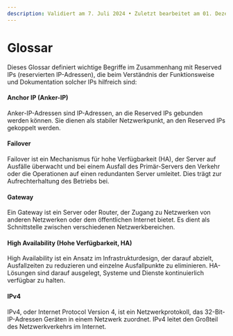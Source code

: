 ```yaml
---
description: Validiert am 7. Juli 2024 • Zuletzt bearbeitet am 01. Dezember 2024
---
```


# Glossar

Dieses Glossar definiert wichtige Begriffe im Zusammenhang mit Reserved IPs (reservierten IP-Adressen), die beim Verständnis der Funktionsweise und Dokumentation solcher IPs hilfreich sind:

#### **Anchor IP (Anker-IP)**

Anker-IP-Adressen sind IP-Adressen, an die Reserved IPs gebunden werden können. Sie dienen als stabiler Netzwerkpunkt, an den Reserved IPs gekoppelt werden.

#### **Failover**

Failover ist ein Mechanismus für hohe Verfügbarkeit (HA), der Server auf Ausfälle überwacht und bei einem Ausfall des Primär-Servers den Verkehr oder die Operationen auf einen redundanten Server umleitet. Dies trägt zur Aufrechterhaltung des Betriebs bei.

#### **Gateway**

Ein Gateway ist ein Server oder Router, der Zugang zu Netzwerken von anderen Netzwerken oder dem öffentlichen Internet bietet. Es dient als Schnittstelle zwischen verschiedenen Netzwerkbereichen.

#### **High Availability (Hohe Verfügbarkeit, HA)**

High Availability ist ein Ansatz im Infrastrukturdesign, der darauf abzielt, Ausfallzeiten zu reduzieren und einzelne Ausfallpunkte zu eliminieren. HA-Lösungen sind darauf ausgelegt, Systeme und Dienste kontinuierlich verfügbar zu halten.

#### **IPv4**

IPv4, oder Internet Protocol Version 4, ist ein Netzwerkprotokoll, das 32-Bit-IP-Adressen Geräten in einem Netzwerk zuordnet. IPv4 leitet den Großteil des Netzwerkverkehrs im Internet.
